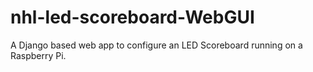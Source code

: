 # nhl-led-scoreboard-WebGUI
A Django based web app to configure an LED Scoreboard running on a Raspberry Pi.

